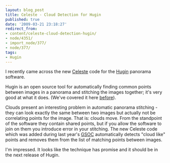 ```yaml
---
layout: blog_post
title: Celeste - Cloud Detection for Hugin
published: true
date: '2009-03-21 23:18:27'
redirect_from:
- content/celeste-cloud-detection-hugin/
- node/4351/
- import_node/377/
- node/377/
tags:
- Hugin
---
```


I recently came across the new [Celeste](http://ultrawide.wordpress.com/2008/11/12/using-celeste/) code for the [Hugin](http://hugin.sourceforge.net/) panorama software. 

Hugin is an open source tool for automatically finding common points between images in a panorama and stitching the images together; it's very good at what it does. (We've covered it here [before](/tags/hugin)). 

Clouds present an interesting problem in automatic panorama stitching - they can look exactly the same between two images but actually not be correlating points for the image. That is: clouds move. From the standpoint of the software they contain shared points, but if you allow the software to join on them you introduce error in your stitching. The new Celeste code which was added during last year's [GSOC](http://code.google.com/soc/) automatically detects "cloud like" points and removes them from the list of matching points between images. 

I'm impressed. It looks like the technique has promise and it should be in the next release of Hugin.
